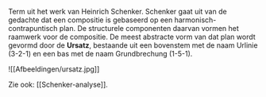 Term uit het werk van Heinrich Schenker. Schenker gaat uit van de gedachte dat een compositie is gebaseerd op een harmonisch-contrapuntisch plan. De structurele componenten daarvan vormen het raamwerk voor de compositie. De meest abstracte vorm van dat plan wordt gevormd door de **Ursatz**, bestaande uit een bovenstem met de naam Urlinie (3-2-1) en een bas met de naam Grundbrechung (1-5-1).

![[Afbeeldingen/ursatz.jpg]]

Zie ook: [[Schenker-analyse]].
